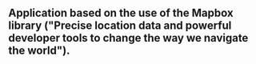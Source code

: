 ## Application based on the use of the Mapbox library ("Precise location data and powerful developer tools to change the way we navigate the world").